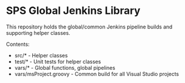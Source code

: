 # SPS Global Jenkins Library
This repository holds the global/common Jenkins pipeline builds and supporting helper classes.

Contents:

* src/*                 -  Helper classes
* test/*                - Unit tests for helper classes
* vars/*                - Global functions, global pipelines
* vars/msProject.groovy - Common build for all Visual Studio projects
